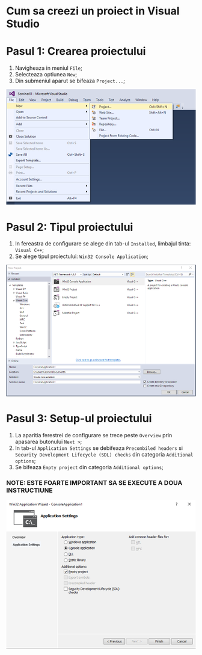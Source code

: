 # Cum sa creezi un proiect in Visual Studio

# Pasul 1: Crearea proiectului
1. Navigheaza in meniul `File`;
2. Selecteaza optiunea `New`;
3. Din submeniul aparut se bifeaza `Project...`;

![alt tag](./step1.png)

# Pasul 2: Tipul proiectului
1. In fereastra de configurare se alege din tab-ul `Installed`, limbajul tinta: `Visual C++`;
2. Se alege tipul proiectului: `Win32 Console Application`;

![alt tag](./step2.png)

# Pasul 3: Setup-ul proiectului
1. La aparitia ferestrei de configurare se trece peste `Overview` prin apasarea butonului `Next >`;
2. In tab-ul `Application Settings` se debifeaza `Precombiled headers` si `Security Development Lifecycle (SDL) checks` din categoria `Additional options`;
3. Se bifeaza `Empty project` din categoria `Additional options`;

### NOTE: ESTE FOARTE IMPORTANT SA SE EXECUTE A DOUA INSTRUCTIUNE

![alt tag](./step3.png)
